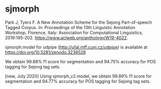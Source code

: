 # sjmorph

Park J, Tyers F. A New Annotation Scheme for the Sejong Part-of-speech Tagged Corpus. In: Proceedings of the 13th Linguistic Annotation Workshop. Florence, Italy: Association for Computational Linguistics; 2019:195-202. https://www.aclweb.org/anthology/W19-4022.

sjmorph.model for udpipe (http://ufal.mff.cuni.cz/udpipe) is available at https://doi.org/10.5281/zenodo.3236528


We obtain 99.88% f1 score for segmentation and 94.75% accuracy for POS tagging for Sejong tag sets.

[new, July 2020] Using sjmorph_v2.model, we obtain 99.89% f1 score for segmentation and 94.77% accuracy for POS tagging for Sejong tag sets.

